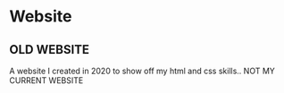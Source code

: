 # Website
OLD WEBSITE
--------------

A website I created in 2020 to show off my html and css skills.. NOT MY CURRENT WEBSITE

